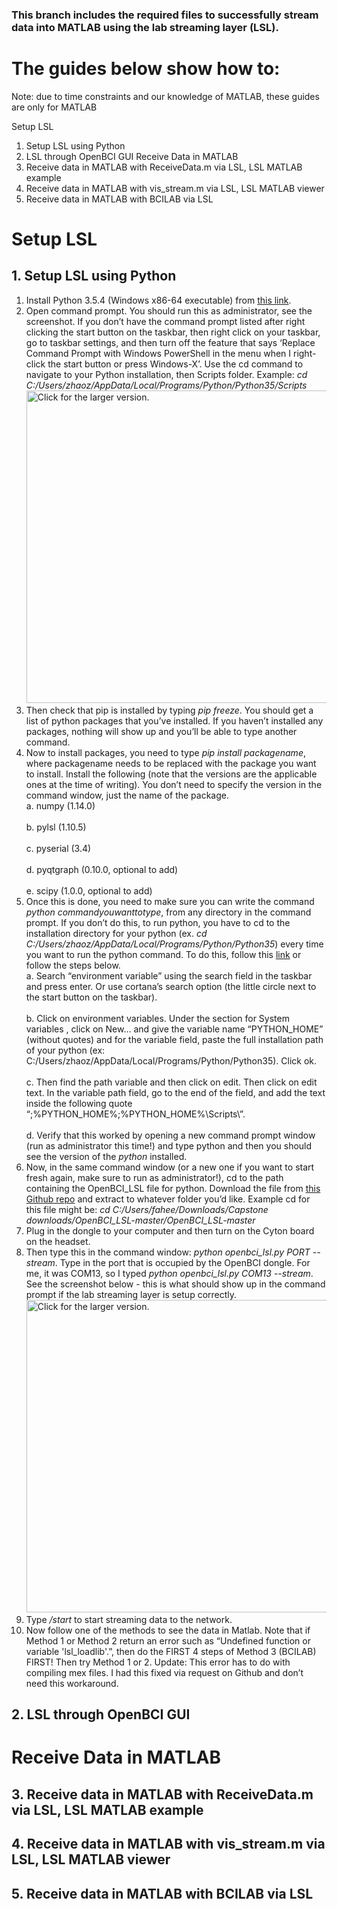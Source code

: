 ### This branch includes the required files to successfully stream data into MATLAB using the lab streaming layer (LSL).

# The guides below show how to:
Note: due to time constraints and our knowledge of MATLAB, these guides are only for MATLAB

Setup LSL
1. Setup LSL using Python
2. LSL through OpenBCI GUI
Receive Data in MATLAB
3. Receive data in MATLAB with ReceiveData.m via LSL, LSL MATLAB example
4. Receive data in MATLAB with vis_stream.m via LSL, LSL MATLAB viewer
5. Receive data in MATLAB with BCILAB via LSL

# Setup LSL
## 1. Setup LSL using Python
1.	Install Python 3.5.4 (Windows x86-64 executable) from <a href="https://www.python.org/downloads/windows/">this link</a>.
2.	Open command prompt. You should run this as administrator, see the screenshot. If you don’t have the command prompt listed after right clicking the start button on the taskbar, then right click on your taskbar, go to taskbar settings, and then turn off the feature that says ‘Replace Command Prompt with Windows PowerShell in the menu when I right-click the start button or press Windows-X’. Use the cd command to navigate to your Python installation, then Scripts folder. Example: <i>cd C:/Users/zhaoz/AppData/Local/Programs/Python/Python35/Scripts</i>
<a href="https://drive.google.com/uc?export=view&id=1FVhRQ_figI0D_wPoesSxJaWsJRSfLMA3"><img src="https://drive.google.com/uc?export=view&id=1FVhRQ_figI0D_wPoesSxJaWsJRSfLMA3" style="width: 500px; max-width: 100%; height: auto" title="Click for the larger version." /></a>
3.	Then check that pip is installed by typing <i>pip freeze</i>. You should get a list of python packages that you’ve installed. If you haven’t installed any packages, nothing will show up and you’ll be able to type another command.
4.	Now to install packages, you need to type <i>pip install packagename</i>, where packagename needs to be replaced with the package you want to install. Install the following (note that the versions are the applicable ones at the time of writing). You don’t need to specify the version in the command window, just the name of the package.
<br>a.	numpy (1.14.0)</br>
<br>b.	pylsl (1.10.5)</br>
<br>c.	pyserial (3.4)</br>
<br>d.	pyqtgraph (0.10.0, optional to add)</br>
<br>e.	scipy (1.0.0, optional to add)</br>
5.	Once this is done, you need to make sure you can write the command <i>python commandyouwanttotype</i>, from any directory in the command prompt. If you don’t do this, to run python, you have to cd to the installation directory for your python (ex. <i>cd C:/Users/zhaoz/AppData/Local/Programs/Python/Python35</i>)  every time you want to run the python command. To do this, follow this <a href="https://github.com/BurntSushi/nfldb/wiki/Python-&-pip-Windows-installation">link</a> or follow the steps below.
<br>a.	Search “environment variable” using the search field in the taskbar and press enter. Or use cortana’s search option (the little circle next to the start button on the taskbar).</br>
<br>b.	Click on environment variables. Under the section for System variables , click on New… and give the variable name “PYTHON_HOME” (without quotes) and for the variable field, paste the full installation path of your python (ex: C:/Users/zhaoz/AppData/Local/Programs/Python/Python35). Click ok.</br> 
<br>c.	Then find the path variable and then click on edit. Then click on edit text. In the variable path field, go to the end of the field, and add the text inside the following quote “;%PYTHON_HOME%\;%PYTHON_HOME%\Scripts\”.</br>
<br>d.	Verify that this worked by opening a new command prompt window (run as administrator this time!) and type python and then you should see the version of the <i>python</i> installed.</br>
6.	Now, in the same command window (or a new one if you want to start fresh again, make sure to run as administrator!), cd to the path containing the OpenBCI_LSL file for python. Download the file from <a href="https://github.com/OpenBCI/OpenBCI_LSL">this Github repo</a> and extract to whatever folder you’d like. Example cd for this file might be: <i>cd C:/Users/fahee/Downloads/Capstone downloads/OpenBCI_LSL-master/OpenBCI_LSL-master</i>
7.	Plug in the dongle to your computer and then turn on the Cyton board on the headset.
8.	Then type this in the command window: <i>python openbci_lsl.py PORT --stream</i>. Type in the port that is occupied by the OpenBCI dongle. For me, it was COM13, so I typed <i>python openbci_lsl.py COM13 --stream</i>. See the screenshot below - this is what should show up in the command prompt if the lab streaming layer is setup correctly.
<a href="https://drive.google.com/uc?export=view&id=1WlmMZ1SFZQ123TQe3Wl52tXAxGS4hPIa"><img src="https://drive.google.com/uc?export=view&id=1WlmMZ1SFZQ123TQe3Wl52tXAxGS4hPIa" style="width: 500px; max-width: 100%; height: auto" title="Click for the larger version." /></a>
9.	Type <i>/start</i> to start streaming data to the network. 
10.	Now follow one of the methods to see the data in Matlab. Note that if Method 1 or Method 2 return an error such as “Undefined function or variable 'lsl_loadlib'.”, then do the FIRST 4 steps of Method 3 (BCILAB) FIRST! Then try Method 1 or 2. Update: This error has to do with compiling mex files. I had this fixed via request on Github and don’t need this workaround. 

## 2. LSL through OpenBCI GUI

# Receive Data in MATLAB
## 3. Receive data in MATLAB with ReceiveData.m via LSL, LSL MATLAB example

## 4. Receive data in MATLAB with vis_stream.m via LSL, LSL MATLAB viewer

## 5. Receive data in MATLAB with BCILAB via LSL
